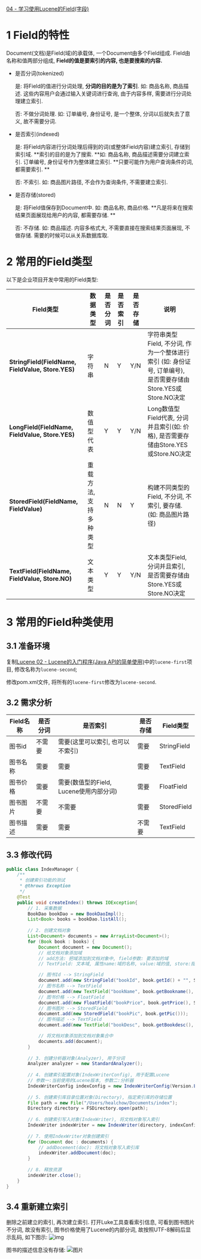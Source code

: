 [04 - 学习使用Lucene的Field(字段)](https://www.cnblogs.com/shoufeng/p/9384832.html)



# 1  Field的特性

Document(文档)是Field(域)的承载体, 一个Document由多个Field组成. Field由名称和值两部分组成, **Field的值是要索引的内容, 也是要搜索的内容.**

- 是否分词(tokenized)

  是: 将Field的值进行分词处理, **分词的目的是为了索引**. 如: 商品名称, 商品描述. 这些内容用户会通过输入关键词进行查询, 由于内容多样, 需要进行分词处理建立索引.

  否: 不做分词处理. 如: 订单编号, 身份证号, 是一个整体, 分词以后就失去了意义, 故不需要分词.

- 是否索引(indexed)

  是: 将Field内容进行分词处理后得到的词(或整体Field内容)建立索引, 存储到索引域. **索引的目的是为了搜索. **如:  商品名称, 商品描述需要分词建立索引. 订单编号, 身份证号作为整体建立索引. **只要可能作为用户查询条件的词, 都需要索引. **

  否: 不索引. 如: 商品图片路径, 不会作为查询条件, 不需要建立索引.

- 是否存储(stored)

  是: 将Field值保存到Document中. 如: 商品名称, 商品价格. **凡是将来在搜索结果页面展现给用户的内容, 都需要存储. **

  否: 不存储. 如: 商品描述. 内容多格式大, 不需要直接在搜索结果页面展现, 不做存储. 需要的时候可以从关系数据库取.

# 2  常用的Field类型

以下是企业项目开发中常用的Field类型:

| **Field类型**                                       | **数据类型**           | **是否分词** | **是否索引** | **是否存储** | **说明**                                                     |
| --------------------------------------------------- | ---------------------- | ------------ | ------------ | ------------ | ------------------------------------------------------------ |
| **StringField(FieldName,   FieldValue, Store.YES)** | 字符串                 | N            | Y            | Y/N          | 字符串类型Field, 不分词, 作为一个整体进行索引 (如: 身份证号, 订单编号),  是否需要存储由Store.YES或Store.NO决定 |
| **LongField(FieldName,   FieldValue, Store.YES)**   | 数值型代表             | Y            | Y            | Y/N          | Long数值型Field代表, 分词并且索引(如: 价格),  是否需要存储由Store.YES或Store.NO决定 |
| **StoredField(FieldName,   FieldValue)**            | 重载方法, 支持多种类型 | N            | N            | Y            | 构建不同类型的Field, 不分词, 不索引, 要存储.   (如: 商品图片路径) |
| **TextField(FieldName,   FieldValue, Store.NO)**    | 文本类型               | Y            | Y            | Y/N          | 文本类型Field, 分词并且索引,  是否需要存储由Store.YES或Store.NO决定 |

# 3  常用的Field种类使用

## 3.1  准备环境

复制[Lucene 02 - Lucene的入门程序(Java API的简单使用)](https://www.cnblogs.com/shoufeng/p/9367789.html)中的`lucene-first`项目, 修改名称为`lucene-second`;

修改pom.xml文件, 将所有的`lucene-first`修改为`lucene-second`.

## 3.2  需求分析

| Field名称 | 是否分词 | 是否索引                                | 是否存储 | Field类型   |
| --------- | -------- | --------------------------------------- | -------- | ----------- |
| 图书id    | 不需要   | 需要(这里可以索引, 也可以不索引)        | 需要     | StringField |
| 图书名称  | 需要     | 需要                                    | 需要     | TextField   |
| 图书价格  | 需要     | 需要(数值型的Field, Lucene使用内部分词) | 需要     | FloatField  |
| 图书图片  | 不需要   | 不需要                                  | 需要     | StoredField |
| 图书描述  | 需要     | 需要                                    | 不需要   | TextField   |

## 3.3  修改代码

```java
public class IndexManager {
    /**
     * 创建索引功能的测试
     * @throws Exception
     */
    @Test
    public void createIndex() throws IOException{
        // 1. 采集数据
        BookDao bookDao = new BookDaoImpl();
        List<Book> books = bookDao.listAll();
        
        // 2. 创建文档对象
        List<Document> documents = new ArrayList<Document>();
        for (Book book : books) {
            Document document = new Document();
            // 给文档对象添加域
            // add方法: 把域添加到文档对象中, field参数: 要添加的域
            // TextField: 文本域, 属性name:域的名称, value:域的值, store:指定是否将域值保存到文档中

            // 图书Id --> StringField
            document.add(new StringField("bookId", book.getId() + "", Store.YES));
            // 图书名称 --> TextField
            document.add(new TextField("bookName", book.getBookname(), Store.YES));
            // 图书价格 --> FloatField
            document.add(new FloatField("bookPrice", book.getPrice(), Store.YES));
            // 图书图片 --> StoredField
            document.add(new StoredField("bookPic", book.getPic()));
            // 图书描述 --> TextField
            document.add(new TextField("bookDesc", book.getBookdesc(), Store.NO));

            // 将文档对象添加到文档对象集合中
            documents.add(document);
        }
        
        // 3. 创建分析器对象(Analyzer), 用于分词
        Analyzer analyzer = new StandardAnalyzer();
        
        // 4. 创建索引配置对象(IndexWriterConfig), 用于配置Lucene
        // 参数一:当前使用的Lucene版本, 参数二:分析器
        IndexWriterConfig indexConfig = new IndexWriterConfig(Version.LUCENE_4_10_2, analyzer);
        
        // 5. 创建索引库目录位置对象(Directory), 指定索引库的存储位置
        File path = new File("/Users/healchow/Documents/index");
        Directory directory = FSDirectory.open(path);
        
        // 6. 创建索引写入对象(IndexWriter), 将文档对象写入索引
        IndexWriter indexWriter = new IndexWriter(directory, indexConfig);
        
        // 7. 使用IndexWriter对象创建索引
        for (Document doc : documents) {
            // addDocement(doc): 将文档对象写入索引库
            indexWriter.addDocument(doc);
        }
        
        // 8. 释放资源
        indexWriter.close();
    }
}
```

## 3.4  重新建立索引

删除之前建立的索引, 再次建立索引. 打开Luke工具查看索引信息, 可看到图书图片不分词, 故没有索引, 图书价格使用了Lucene的内部分词, 故按照UTF-8解码后显示乱码, 如下图示:
 ![img](https://images2018.cnblogs.com/blog/1438655/201807/1438655-20180729114549655-1096528969.jpg)

图书的描述信息没有存储:
 ​![图片](https://images2018.cnblogs.com/blog/1438655/201807/1438655-20180729114624791-1414816556.jpg)

> # 